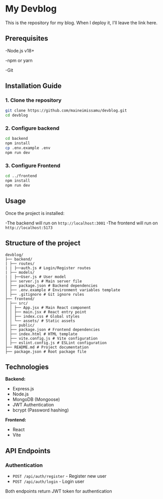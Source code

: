 # My Devblog

This is the repository for my blog. When I deploy it, I'll leave the link here. 

## Prerequisites

-Node.js v18+

-npm or yarn

-Git

## Installation Guide

### 1. Clone the repository
```bash
git clone https://github.com/maineimissamu/devblog.git
cd devblog
```

### 2. Configure backend
```bash
cd backend
npm install
cp .env.example .env
npm run dev
```

### 3. Configure Frontend
```bash
cd ../frontend
npm install
npm run dev
```

## Usage

Once the project is installed:

-The backend will run on `http://localhost:3001`
-The frontend will run on `http://localhost:5173`


## Structure of the project

```
devblog/
├── backend/ 
| ├── routes/
| | ├──auth.js # Login/Register routes
| ├── models/
| | ├──User.js # User model
│ ├── server.js # Main server file
│ ├── package.json # Backend dependencies
│ ├── .env.example # Environment variables template
│ ├── .gitignore # Git ignore rules
├── frontend/ 
│ ├── src/
│ │ ├── App.jsx # Main React component
│ │ ├── main.jsx # React entry point
│ │ ├── index.css # Global styles
│ │ └── assets/ # Static assets 
│ ├── public/ 
│ ├── package.json # Frontend dependencies
│ ├── index.html # HTML template
│ ├── vite.config.js # Vite configuration
│ ├── eslint.config.js # ESLint configuration
├── README.md # Project documentation
├── package.json # Root package file
```

## Technologies

**Backend:**
- Express.js
- Node.js
- MongoDB (Mongoose)
- JWT Authentication
- bcrypt (Password hashing)

**Frontend:**
- React
- Vite


## API Endpoints

### Authentication
- `POST /api/auth/register` - Register new user
- `POST /api/auth/login` - Login user

Both endpoints return JWT token for authentication